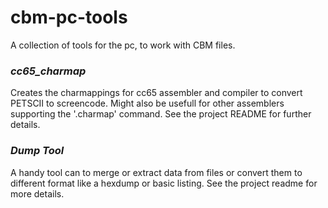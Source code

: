 # cbm-pc-tools

A collection of tools for the pc, to work with CBM files.


### *cc65_charmap*

Creates the charmappings for cc65 assembler and compiler to convert PETSCII to screencode. Might also be usefull for other assemblers supporting the '.charmap' command. See the project README for further details.

### *Dump Tool*  
  
A handy tool can to merge or extract data from files or convert them to different format like a hexdump or basic listing. See the project readme for more details.
